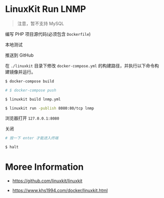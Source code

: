 # LinuxKit Run LNMP

>注意，暂不支持 MySQL

编写 PHP 项目源代码(必须包含 `Dockerfile`)

本地测试

推送到 GitHub

在 `./linuxkit` 目录下修改 `docker-compose.yml` 的构建路径，并执行以下命令构建镜像并运行。

```bash
$ docker-compose build

# $ docker-compose push

$ linuxkit build lnmp.yml

$ linuxkit run -publish 8080:80/tcp lnmp
```

浏览器打开 `127.0.0.1:8080`

关闭

```bash
# 按一下 enter 才能进入终端

$ halt
```

# Moree Information

* https://github.com/linuxkit/linuxkit

* https://www.khs1994.com/docker/linuxkit.html
